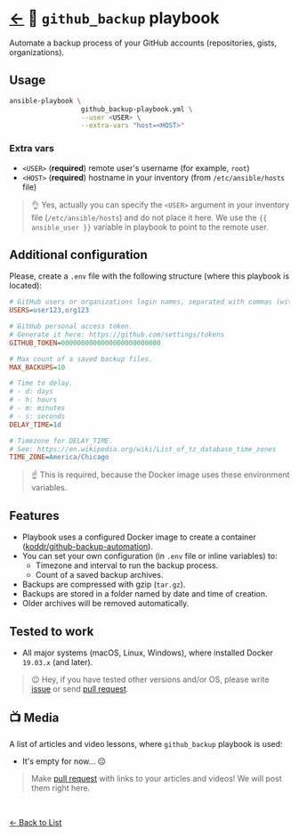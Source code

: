 # [←](https://github.com/truewebartisans/useful-playbooks) 📖 `github_backup` playbook

Automate a backup process of your GitHub accounts (repositories, gists, organizations).

## Usage

```bash
ansible-playbook \
                  github_backup-playbook.yml \
                  --user <USER> \
                  --extra-vars "host=<HOST>"
```

### Extra vars

- `<USER>` (**required**) remote user's username (for example, `root`)
- `<HOST>` (**required**) hostname in your inventory (from `/etc/ansible/hosts` file)

> 👌 Yes, actually you can specify the `<USER>` argument in your inventory file (`/etc/ansible/hosts`) and do not place it here. We use the `{{ ansible_user }}` variable in playbook to point to the remote user.

## Additional configuration

Please, create a `.env` file with the following structure (where this playbook is located):

```ini
# GitHub users or organizations login names, separated with commas (without spaces).
USERS=user123,org123

# GitHub personal access token.
# Generate it here: https://github.com/settings/tokens
GITHUB_TOKEN=0000000000000000000000000

# Max count of a saved backup files.
MAX_BACKUPS=10

# Time to delay.
# - d: days
# - h: hours
# - m: minutes
# - s: seconds
DELAY_TIME=1d

# Timezone for DELAY_TIME.
# See: https://en.wikipedia.org/wiki/List_of_tz_database_time_zones
TIME_ZONE=America/Chicago
```

> ☝️ This is required, because the Docker image uses these environment variables.

## Features

- Playbook uses a configured Docker image to create a container ([koddr/github-backup-automation](https://github.com/koddr/github-backup-automation)).
- You can set your own configuration (in `.env` file or inline variables) to:
  - Timezone and interval to run the backup process.
  - Count of a saved backup archives.
- Backups are compressed with gzip (`tar.gz`).
- Backups are stored in a folder named by date and time of creation.
- Older archives will be removed automatically.

## Tested to work

- All major systems (macOS, Linux, Windows), where installed Docker `19.03.x` (and later).

> 😉 Hey, if you have tested other versions and/or OS, please write [issue](https://github.com/truewebartisans/useful-playbooks/issues/new) or send [pull request](https://github.com/truewebartisans/useful-playbooks/pulls).

## 📺 Media

A list of articles and video lessons, where `github_backup` playbook is used:

- It's empty for now... 😐

> Make [pull request](https://github.com/truewebartisans/useful-playbooks/pulls) with links to your articles and videos! We will post them right here.

<br/>

[← Back to List](https://github.com/truewebartisans/useful-playbooks#-available-playbooks)
